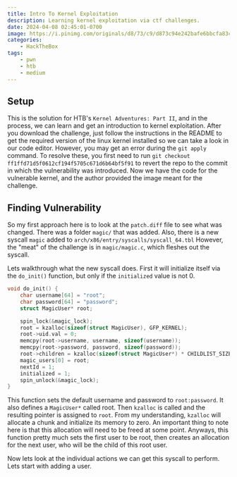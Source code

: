 ```yaml
---
title: Intro To Kernel Exploitation
description: Learning kernel exploitation via ctf challenges.
date: 2024-04-08 02:45:01-0700
image: https://i.pinimg.com/originals/d8/73/c9/d873c94e242bafe6bbcfa83cde3b8b42.jpg
categories:
    - HackTheBox
tags:
    - pwn
    - htb
    - medium
---
```


## Setup

This is the solution for HTB's `Kernel Adventures: Part II`, and in the process, we can learn and get an introduction to kernel exploitation.
After you download the challenge, just follow the instructions in the README to get the required version of the linux kernel installed so we can take a look in our code editor.
However, you may get an error during the `git apply` command.
To resolve these, you first need to run `git checkout ff1ffd71d5f0612cf194f5705c671d6b64bf5f91` to revert the repo to the commit in which the vulnerability was introduced.
Now we have the code for the vulnerable kernel, and the author provided the image meant for the challenge.

## Finding Vulnerability

So my first approach here is to look at the `patch.diff` file to see what was changed.
There was a folder `magic/` that was added.
Also, there is a new syscall `magic` added to `arch/x86/entry/syscalls/syscall_64.tbl`
However, the "meat" of the challenge is in `magic/magic.c`, which fleshes out the syscall.

Lets walkthrough what the new syscall does.
First it will initialize itself via the `do_init()` function, but only if the `initialized` value is not 0.

```c
void do_init() {
    char username[64] = "root";
    char password[64] = "password";
    struct MagicUser* root;

    spin_lock(&magic_lock);
    root = kzalloc(sizeof(struct MagicUser), GFP_KERNEL);
    root->uid.val = 0;
    memcpy(root->username, username, sizeof(username));
    memcpy(root->password, password, sizeof(password));
    root->children = kzalloc(sizeof(struct MagicUser*) * CHILDLIST_SIZE, GFP_KERNEL);
    magic_users[0] = root;
    nextId = 1;
    initialized = 1;
    spin_unlock(&magic_lock);
}
```

This function sets the default username and password to `root:password`.
It also defines a `MagicUser*` called root.
Then `kzalloc` is called and the resulting pointer is assigned to `root`.
From my understanding, `kzalloc` will allocate a chunk and initialize its memory to zero.
An important thing to note here is that this allocation will need to be freed at some point.
Anyways, this function pretty much sets the first user to be root, then creates an allocation for the next user, who will be the child of this root user.

Now lets look at the individual actions we can get this syscall to perform.
Lets start with adding a user.